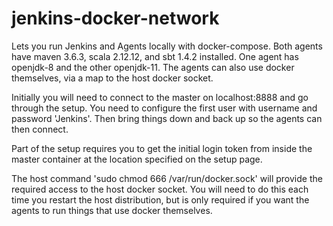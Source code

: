 # jenkins-docker-network

Lets you run Jenkins and Agents locally with docker-compose.
Both agents have maven 3.6.3, scala 2.12.12, and sbt 1.4.2 installed.
One agent has openjdk-8 and the other openjdk-11.
The agents can also use docker themselves, via a map to the host docker socket.

Initially you will need to connect to the master on localhost:8888 and go through the setup. You need to configure the first user with username and password 'Jenkins'. Then bring things down and back up so the agents can then connect.

Part of the setup requires you to get the initial login token from inside the master container at the location specified on the setup page.

The host command 'sudo chmod 666 /var/run/docker.sock' will provide the required access to the host docker socket. You will need to do this each time you restart the host distribution, but is only required if you want the agents to run things that use docker themselves.
